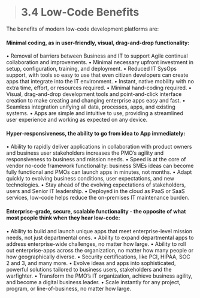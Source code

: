 > # **3.4** Low-Code Benefits

The benefits of modern low-code development platforms are:

#### Minimal coding, as in user-friendly, visual, drag-and-drop functionality:

•	Removal of barriers between Business and IT to support Agile continual collaboration and improvements.
•	Minimal necessary upfront investment in setup, configuration, training, and deployment.
•	Reduced IT SysOps support, with tools so easy to use that even citizen developers can create apps that integrate into the IT environment.
•	Instant, native mobility with no extra time, effort, or resources required.
•	Minimal hand-coding required.
•	Visual, drag-and-drop development tools and point-and-click interface creation to make creating and changing enterprise apps easy and fast.
•	Seamless integration unifying all data, processes, apps, and existing systems.
•	Apps are simple and intuitive to use, providing a streamlined user experience and working as expected on any device.

#### Hyper-responsiveness, the ability to go from idea to App immediately:

•	Ability to rapidly deliver applications in collaboration with product owners and business user stakeholders increases the PMO’s agility and responsiveness to business and mission needs.
•	Speed is at the core of vendor no-code framework functionality: business SMEs ideas can become fully functional and PMOs can launch apps in minutes, not months.
•	Adapt quickly to evolving business conditions, user expectations, and new technologies.
•	Stay ahead of the evolving expectations of stakeholders, users and Senior IT leadership.
•	Deployed in the cloud as PaaS or SaaS services, low-code helps reduce the on-premises IT maintenance burden.

#### Enterprise-grade, secure, scalable functionality - the opposite of what most people think when they hear low-code:

•	Ability to build and launch unique apps that meet enterprise-level mission needs, not just departmental ones.
•	Ability to expand departmental apps to address enterprise-wide challenges, no matter how large.
•	Ability to roll out enterprise-apps across the organization, no matter how many people or how geographically diverse.
•	Security certifications, like PCI, HIPAA, SOC 2 and 3, and many more.
•	Evolve ideas and apps into sophisticated, powerful solutions tailored to business users, stakeholders and the warfighter.
•	Transform the PMO’s IT organization, achieve business agility, and become a digital business leader.
•	Scale instantly for any project, program, or line-of-business, no matter how large.
